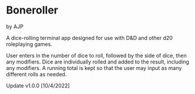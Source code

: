 # Boneroller
by AJP

A dice-rolling terminal app designed for use with D&D and other d20 roleplaying games.

User enters in the number of dice to roll, followed by the side of dice, then any modifiers.
Dice are individually rolled and added to the result, including any modifiers.
A running total is kept so that the user may input as many different rolls as needed.

Update v1.0.0 [10/4/2022]
